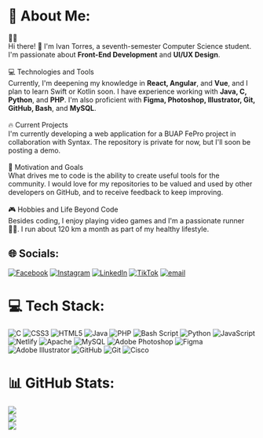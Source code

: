 # 💫 About Me:

👨‍💻<br>Hi there\! 👋 I'm Ivan Torres, a seventh-semester Computer Science student. I'm passionate about **Front-End Development** and **UI/UX Design**.<br><br>💻 Technologies and Tools<br>Currently, I'm deepening my knowledge in **React, Angular**, and **Vue**, and I plan to learn Swift or Kotlin soon. I have experience working with **Java, C, Python**, and **PHP**. I'm also proficient with **Figma, Photoshop, Illustrator, Git, GitHub, Bash**, and **MySQL**.<br><br>🔥 Current Projects<br>I'm currently developing a web application for a BUAP FePro project in collaboration with Syntax. The repository is private for now, but I'll soon be posting a demo.<br><br>🎯 Motivation and Goals<br>What drives me to code is the ability to create useful tools for the community. I would love for my repositories to be valued and used by other developers on GitHub, and to receive feedback to keep improving.<br><br>🎮 Hobbies and Life Beyond Code<br>Besides coding, I enjoy playing video games and I'm a passionate runner 🏃‍♂️. I run about 120 km a month as part of my healthy lifestyle.


## 🌐 Socials:
[![Facebook](https://img.shields.io/badge/Facebook-%231877F2.svg?logo=Facebook&logoColor=white)](https://facebook.com/ivan.torresflores.1) [![Instagram](https://img.shields.io/badge/Instagram-%23E4405F.svg?logo=Instagram&logoColor=white)](https://instagram.com/ivan_blueberry) [![LinkedIn](https://img.shields.io/badge/LinkedIn-%230077B5.svg?logo=linkedin&logoColor=white)](https://linkedin.com/in/francisco-torresfl) [![TikTok](https://img.shields.io/badge/TikTok-%23000000.svg?logo=TikTok&logoColor=white)](https://tiktok.com/@ivan_blueberryy) [![email](https://img.shields.io/badge/Email-D14836?logo=gmail&logoColor=white)](mailto:francisco.ivantf@hotmail.com) 

# 💻 Tech Stack:
![C](https://img.shields.io/badge/c-%2300599C.svg?style=for-the-badge&logo=c&logoColor=white) ![CSS3](https://img.shields.io/badge/css3-%231572B6.svg?style=for-the-badge&logo=css3&logoColor=white) ![HTML5](https://img.shields.io/badge/html5-%23E34F26.svg?style=for-the-badge&logo=html5&logoColor=white) ![Java](https://img.shields.io/badge/java-%23ED8B00.svg?style=for-the-badge&logo=openjdk&logoColor=white) ![PHP](https://img.shields.io/badge/php-%23777BB4.svg?style=for-the-badge&logo=php&logoColor=white) ![Bash Script](https://img.shields.io/badge/bash_script-%23121011.svg?style=for-the-badge&logo=gnu-bash&logoColor=white) ![Python](https://img.shields.io/badge/python-3670A0?style=for-the-badge&logo=python&logoColor=ffdd54) ![JavaScript](https://img.shields.io/badge/javascript-%23323330.svg?style=for-the-badge&logo=javascript&logoColor=%23F7DF1E) ![Netlify](https://img.shields.io/badge/netlify-%23000000.svg?style=for-the-badge&logo=netlify&logoColor=#00C7B7) ![Apache](https://img.shields.io/badge/apache-%23D42029.svg?style=for-the-badge&logo=apache&logoColor=white) ![MySQL](https://img.shields.io/badge/mysql-4479A1.svg?style=for-the-badge&logo=mysql&logoColor=white) ![Adobe Photoshop](https://img.shields.io/badge/adobe%20photoshop-%2331A8FF.svg?style=for-the-badge&logo=adobe%20photoshop&logoColor=white) ![Figma](https://img.shields.io/badge/figma-%23F24E1E.svg?style=for-the-badge&logo=figma&logoColor=white) ![Adobe Illustrator](https://img.shields.io/badge/adobe%20illustrator-%23FF9A00.svg?style=for-the-badge&logo=adobe%20illustrator&logoColor=white) ![GitHub](https://img.shields.io/badge/github-%23121011.svg?style=for-the-badge&logo=github&logoColor=white) ![Git](https://img.shields.io/badge/git-%23F05033.svg?style=for-the-badge&logo=git&logoColor=white) ![Cisco](https://img.shields.io/badge/cisco-%23049fd9.svg?style=for-the-badge&logo=cisco&logoColor=black)
# 📊 GitHub Stats:
![](https://github-readme-stats.vercel.app/api?username=ivanblueberry&theme=blue_navy&hide_border=false&include_all_commits=false&count_private=false)<br/>
![](https://nirzak-streak-stats.vercel.app/?user=ivanblueberry&theme=blue_navy&hide_border=false)<br/>
![](https://github-readme-stats.vercel.app/api/top-langs/?username=ivanblueberry&theme=blue_navy&hide_border=false&include_all_commits=false&count_private=false&layout=compact)

<!-- Proudly created with GPRM ( https://gprm.itsvg.in ) -->
